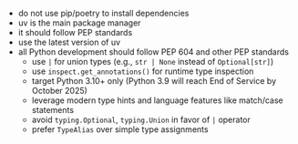 - do not use pip/poetry to install dependencies
- uv is the main package manager
- it should follow PEP standards
- use the latest version of uv
- all Python development should follow PEP 604 and other PEP standards
  - use `|` for union types (e.g., `str | None` instead of `Optional[str]`)
  - use `inspect.get_annotations()` for runtime type inspection
  - target Python 3.10+ only (Python 3.9 will reach End of Service by October 2025)
  - leverage modern type hints and language features like match/case statements
  - avoid `typing.Optional`, `typing.Union` in favor of `|` operator
  - prefer `TypeAlias` over simple type assignments
